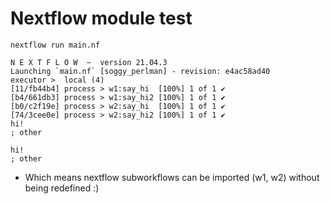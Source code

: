 # Nextflow module test

```
nextflow run main.nf

N E X T F L O W  ~  version 21.04.3
Launching `main.nf` [soggy_perlman] - revision: e4ac58ad40
executor >  local (4)
[11/fb44b4] process > w1:say_hi  [100%] 1 of 1 ✔
[b4/661db3] process > w1:say_hi2 [100%] 1 of 1 ✔
[b0/c2f19e] process > w2:say_hi  [100%] 1 of 1 ✔
[74/3cee0e] process > w2:say_hi2 [100%] 1 of 1 ✔
hi!
; other

hi!
; other
```

* Which means nextflow subworkflows can be imported (w1, w2) without being redefined :)
